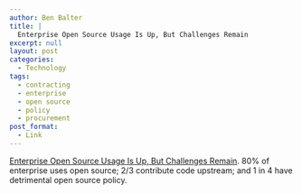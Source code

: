 ```yaml
---
author: Ben Balter
title: |
  Enterprise Open Source Usage Is Up, But Challenges Remain
excerpt: null
layout: post
categories:
  - Technology
tags:
  - contracting
  - enterprise
  - open source
  - policy
  - procurement
post_format:
  - Link
---
```


[Enterprise Open Source Usage Is Up, But Challenges Remain](http://techcrunch.com/2012/04/22/enterprise-open-source-usage-is-up-but-challenges-remain/?utm_source=feedburner&utm_medium=feed&utm_campaign=Feed:+Techcrunch+(TechCrunch)). 80% of enterprise uses open source; 2/3 contribute code upstream; and 1 in 4 have detrimental open source policy.

